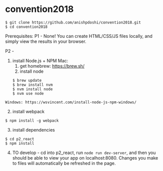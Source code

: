 # convention2018

```
$ git clone https://github.com/anishpdoshi/convention2018.git
$ cd convention2018
```

Prerequisites:
P1 - None! You can create HTML/CSS/JS files locally, and simply view the results in your browser.

P2 - 

  1) install Node.js + NPM
    Mac: 
      1) get homebrew: https://brew.sh/
      2) install node
      ```
      $ brew update
      $ brew install nvm
      $ nvm install node
      $ nvm use node
      ```
    Windows: https://wsvincent.com/install-node-js-npm-windows/

  2) install webpack
  ```
  $ npm install -g webpack
  ```
  3) install dependencies
  ```
  $ cd p2_react
  $ npm install
  ```
  4) TO develop - cd into p2_react, run ```node run dev-server```, and then you should be able to view your app on localhost:8080. Changes you make to files will automatically be refreshed in the page.

